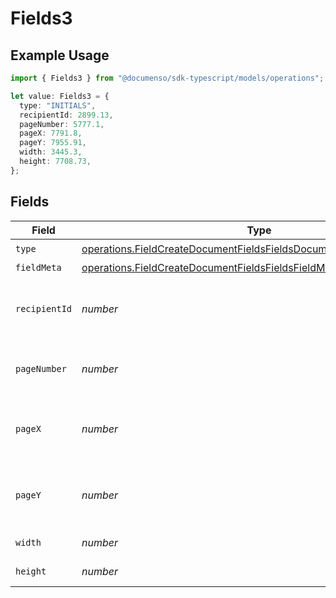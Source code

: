 # Fields3

## Example Usage

```typescript
import { Fields3 } from "@documenso/sdk-typescript/models/operations";

let value: Fields3 = {
  type: "INITIALS",
  recipientId: 2899.13,
  pageNumber: 5777.1,
  pageX: 7791.8,
  pageY: 7955.91,
  width: 3445.3,
  height: 7708.73,
};
```

## Fields

| Field                                                                                                                                                        | Type                                                                                                                                                         | Required                                                                                                                                                     | Description                                                                                                                                                  |
| ------------------------------------------------------------------------------------------------------------------------------------------------------------ | ------------------------------------------------------------------------------------------------------------------------------------------------------------ | ------------------------------------------------------------------------------------------------------------------------------------------------------------ | ------------------------------------------------------------------------------------------------------------------------------------------------------------ |
| `type`                                                                                                                                                       | [operations.FieldCreateDocumentFieldsFieldsDocumentsFieldsRequestType](../../models/operations/fieldcreatedocumentfieldsfieldsdocumentsfieldsrequesttype.md) | :heavy_check_mark:                                                                                                                                           | N/A                                                                                                                                                          |
| `fieldMeta`                                                                                                                                                  | [operations.FieldCreateDocumentFieldsFieldsFieldMeta](../../models/operations/fieldcreatedocumentfieldsfieldsfieldmeta.md)                                   | :heavy_minus_sign:                                                                                                                                           | N/A                                                                                                                                                          |
| `recipientId`                                                                                                                                                | *number*                                                                                                                                                     | :heavy_check_mark:                                                                                                                                           | The ID of the recipient to create the field for.                                                                                                             |
| `pageNumber`                                                                                                                                                 | *number*                                                                                                                                                     | :heavy_check_mark:                                                                                                                                           | The page number the field will be on.                                                                                                                        |
| `pageX`                                                                                                                                                      | *number*                                                                                                                                                     | :heavy_check_mark:                                                                                                                                           | The X coordinate of where the field will be placed.                                                                                                          |
| `pageY`                                                                                                                                                      | *number*                                                                                                                                                     | :heavy_check_mark:                                                                                                                                           | The Y coordinate of where the field will be placed.                                                                                                          |
| `width`                                                                                                                                                      | *number*                                                                                                                                                     | :heavy_check_mark:                                                                                                                                           | The width of the field.                                                                                                                                      |
| `height`                                                                                                                                                     | *number*                                                                                                                                                     | :heavy_check_mark:                                                                                                                                           | The height of the field.                                                                                                                                     |